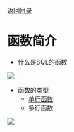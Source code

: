 [返回目录](/README.md)

# 函数简介

* 什么是SQL的函数

![](/assets/import14.png)

* 函数的类型
  * [单行函数](/func/single.md)
  * 多行函数

![](/assets/import15.png)

